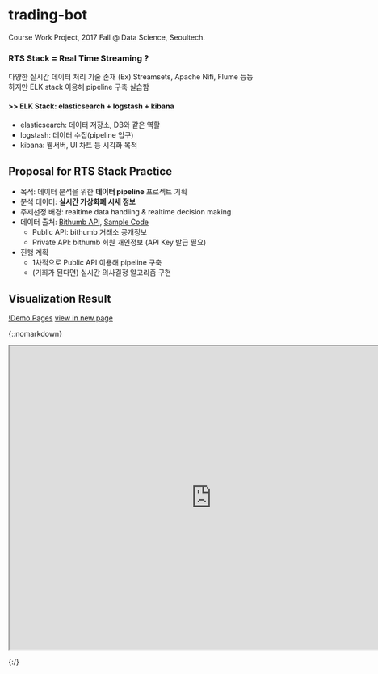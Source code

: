 # trading-bot

Course Work Project, 2017 Fall @ Data Science, Seoultech.

### RTS Stack = Real Time Streaming ?
다양한 실시간 데이터 처리 기술 존재 (Ex) Streamsets, Apache Nifi, Flume 등등  
하지만 ELK stack 이용해 pipeline 구축 실습함
#### >> ELK Stack: elasticsearch + logstash + kibana
- elasticsearch: 데이터 저장소, DB와 같은 역활
- logstash: 데이터 수집(pipeline 입구)
- kibana: 웹서버, UI 차트 등 시각화 목적

## Proposal for RTS Stack Practice
- 목적: 데이터 분석을 위한 **데이터 pipeline** 프로젝트 기획
- 분석 데이터: **실시간 가상화폐 시세 정보**
- 주제선정 배경: realtime data handling & realtime decision making
- 데이터 출처: [Bithumb API](https://www.bithumb.com/u1/US127), [Sample Code](./SampleCode_bithumb)
  - Public API: bithumb 거래소 공개정보
  - Private API: bithumb 회원 개인정보 (API Key 발급 필요)
- 진행 계획
  - 1차적으로 Public API 이용해 pipeline 구축
  - (기회가 된다면) 실시간 의사결정 알고리즘 구현  

## Visualization Result

[!Demo Pages](http://35.201.174.105:5601/goto/5e73a64b140f3903ab33e47adf37bf08)
 [view in new page](http://35.201.174.105:5601/goto/5e73a64b140f3903ab33e47adf37bf08)

{::nomarkdown}

<iframe src="http://35.201.174.105:5601/goto/5e73a64b140f3903ab33e47adf37bf08" height="600" width="800"></iframe>

{:/}
